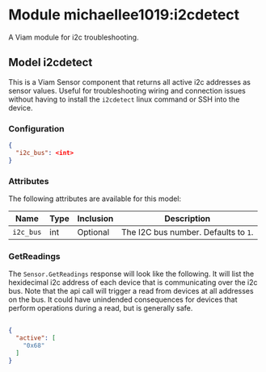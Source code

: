 # Module michaellee1019:i2cdetect
A Viam module for i2c troubleshooting.

## Model i2cdetect
This is a Viam Sensor component that returns all active i2c addresses as sensor values. Useful for troubleshooting wiring and connection issues without having to install the `i2cdetect` linux command or SSH into the device.

### Configuration
```json
{
  "i2c_bus": <int>
}
```

### Attributes
The following attributes are available for this model:

| Name          | Type   | Inclusion | Description                |
|---------------|--------|-----------|----------------------------|
| `i2c_bus`     | int    | Optional  | The I2C bus number. Defaults to `1`.        |

### GetReadings
The `Sensor.GetReadings` response will look like the following. It will list the hexidecimal i2c address of each device that is communicating over the i2c bus. Note that the api call will trigger a read from devices at all addresses on the bus. It could have unindended consequences for devices that perform operations during a read, but is generally safe.

```json
	
{
  "active": [
    "0x68"
  ]
}

```
